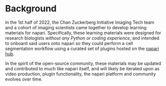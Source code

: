 # Background

In the 1st half of 2022, the Chan Zuckerberg Initiative Imaging Tech team and a cohort of imaging scientists came together to develop learning materials for napari. Specifically, these learning materials were designed for research biologists *without any Python or coding experience*, and intended to onboard said users onto napari so they could perform a cell segmentation workflow using a curated set of plugins hosted on the [napari hub](https://www.napari-hub.org).  

In the spirit of the open-source community, these materials may be updated and contributed to much like napari itself, and will likely be iterated upon as video production, plugin functionality, the napari platform and community evolves over time. 

